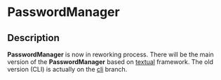# PasswordManager

## Description

**PasswordManager** is now in reworking process. There will be the main version of the **PasswordManager** based on [textual](https://github.com/textualize/textual/) framework. The old version (CLI) is actually on the [cli](https://github.com/doopath/PasswordManager/tree/cli) branch.

